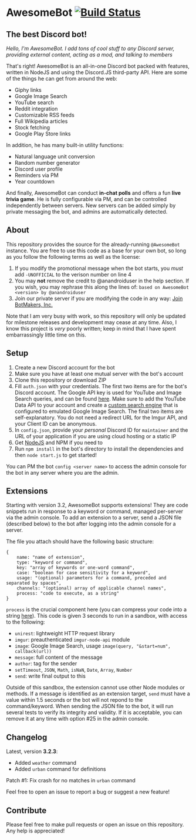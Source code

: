 AwesomeBot [![Build Status](https://travis-ci.org/anandroiduser/AwesomeBot.svg?branch=master)](https://travis-ci.org/anandroiduser/AwesomeBot)
==========

The best Discord bot!
---------------------

*Hello, I'm AwesomeBot. I add tons of cool stuff to any Discord server, providing external content, acting as a mod, and talking to members*

That's right! AwesomeBot is an all-in-one Discord bot packed with features, written in NodeJS and using the Discord.JS third-party API. Here are some of the things he can get from around the web:

 - Giphy links
 - Google Image Search
 - YouTube search
 - Reddit integration
 - Customizable RSS feeds
 - Full Wikipedia articles
 - Stock fetching
 - Google Play Store links
 
In addition, he has many built-in utility functions:

 - Natural language unit conversion
 - Random number generator
 - Discord user profile
 - Reminders via PM
 - Year countdown

And finally, AwesomeBot can conduct **in-chat polls** and offers a fun **live trivia game**. He is fully configurable via PM, and can be controlled independently between servers. New servers can be added simply by private messaging the bot, and admins are automatically detected.

About
-----

This repository provides the source for the already-running `@AwesomeBot` instance. You are free to use this code as a base for your own bot, so long as you follow the following terms as well as the license:

1. If you modify the promotional message when the bot starts, you *must* add `-UNOFFICIAL` to the verison number on line 4
2. You may **not** remove the credit to @anandroiduser in the help section. If you wish, you may rephrase this along the lines of: `based on AwesomeBot <version> by @anandroiduser`
3. Join our private server if you are modifying the code in any way: [Join BotMakers, Inc.](https://discord.gg/0pRFCTcG2aIY53Jk)

Note that I am very busy with work, so this repository will only be updated for milestone releases and development may cease at any time. Also, I know this project is *very* poorly written; keep in mind that I have spent embarrassingly little time on this.

Setup
-----

1. Create a new Discord account for the bot
2. Make sure you have at least one mutual server with the bot's account
3. Clone this repository or download ZIP
4. Fill `auth.json` with your credentials. The first two items are for the bot's Discord account. The Google API key is used for YouTube and Image Search queries, and can be found [here](https://console.developers.google.com/). Make sure to add the YouTube Data API to your account and create a [custom search engine](https://cse.google.com/cse/create/new) that is configured to emulated Google Image Search. The final two items are self-explanatory. You do not need a redirect URL for the Imgur API, and your Client ID can be anonymous.
5. In `config.json`, provide your *personal* Discord ID for `maintainer` and the URL of your application if you are using cloud hosting or a static IP
6. Get [NodeJS](https://nodejs.org/en/) and NPM if you need to
7. Run `npm install` in the bot's directory to install the dependencies and then `node start.js` to get started!

You can PM the bot `config <server name>` to access the admin console for the bot in any server where you are the admin.

Extensions
----------

Starting with version 3.2, AwesomeBot supports extensions! They are code snippets run in response to a keyword or command, managed per-server via the admin console. To add an extension to a server, send a JSON file (described below) to the bot after logging into the admin console for a server.

The file you attach should have the following basic structure:

```
{
    name: "name of extension",
    type: "keyword or command",
    key: "array of keywords or one-word command",
    case: "boolean for case sensitivity for a keyword", 
    usage: "(optional) parameters for a command, preceded and separated by spaces",
    channels: "(optional) array of applicable channel names",
    process: "code to execute, as a string"
}
```

`process` is the crucial component here (you can compress your code into a string [here](http://javascriptcompressor.com/)). This code is given 3 seconds to run in a sandbox, with access to the following:

 - `unirest`: lightweight HTTP request library
 - `imgur`: preauthenticated `imgur-node-api` module
 - `image`: Google Image Search, usage `image(query, "&start=num", callback(url))`
 - `message`: full content of the message
 - `author`: tag for the sender
 - `setTimeout`, `JSON`, `Math`, `isNaN`, `Date`, `Array`, `Number`
 - `send`: write final output to this
 
Outside of this sandbox, the extension cannot use other Node modules or methods. If a message is identified as an extension target, `send` must have a value within 1.5 seconds or the bot will not repond to the command/keyword. When sending the JSON file to the bot, it will run several tests to verify its integrity and validity. If it is acceptable, you can remove it at any time with option #25 in the admin console.

Changelog
---------

Latest, version **3.2.3**:

 - Added `weather` command
 - Added `urban` command for definitions

Patch #1: Fix crash for no matches in `urban` command
 
Feel free to open an issue to report a bug or suggest a new feature!

Contribute
----------

Please feel free to make pull requests or open an issue on this repository. Any help is appreciated!
